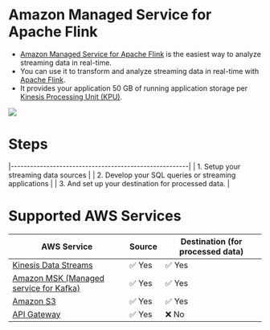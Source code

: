 # Amazon Managed Service for Apache Flink
- [Amazon Managed Service for Apache Flink](https://aws.amazon.com/managed-service-apache-flink/) is the easiest way to analyze streaming data in real-time.
- You can use it to transform and analyze streaming data in real-time with [Apache Flink](https://github.com/Anshul619/HLD-System-Designs/blob/main/6_BigData/DataProcessing/ApacheFlink.md). 
- It provides your application 50 GB of running application storage per [Kinesis Processing Unit (KPU)](https://docs.aws.amazon.com/kinesisanalytics/latest/java/how-scaling.html).

![](https://d1.awsstatic.com/amazon-managed-service-for-apache-flink/Product-Page-Diagram_Amazon-Managed-Service-for-Apache-Flink_V2%402x.05921e8cff707ccc2f80514872e25bb7ea3e02d7.png)

# Steps

|-------------------------------------------------------|
| 1. Setup your streaming data sources                  |
| 2. Develop your SQL queries or streaming applications |
| 3. And set up your destination for processed data.    |

# Supported AWS Services

| AWS Service                                                                                            | Source                 | Destination (for processed data) |
|--------------------------------------------------------------------------------------------------------|------------------------|----------------------------------|
| [Kinesis Data Streams](../../4_MessageBrokers/AmazonKinesis/Readme.md)                          | :white_check_mark: Yes | :white_check_mark: Yes           |
| [Amazon MSK (Managed service for Kafka)](../../4_MessageBrokers/AmazonMSK.md)                   | :white_check_mark: Yes | :white_check_mark: Yes           |
| [Amazon S3](../../6_FileStorages/3_S3ObjectStorage/Readme.md)                                       | :white_check_mark: Yes | :white_check_mark: Yes           |
| [API Gateway](../../16_NetworkingAndContentDelivery/2_ApplicationNetworking/AmazonAPIGateway/Readme.md) | :white_check_mark: Yes | :x: No                           |